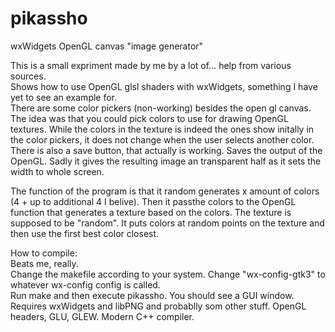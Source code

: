 # pikassho
wxWidgets OpenGL canvas "image generator"

This is a small expriment made by me by a lot of... help from various sources.  
Shows how to use OpenGL glsl shaders with wxWidgets, something I have yet to see an example for.  
There are some color pickers (non-working) besides the open gl canvas. The idea was that you could pick colors to use 
for drawing OpenGL textures. While the colors in the texture is indeed the ones show initally in the color pickers,
it does not change when the user selects another color.  
There is also a save button, that actually is working. Saves the output of the OpenGL. 
Sadly it gives the resulting image an transparent half as it sets the width to whole screen.

The function of the program is that it random generates x amount of colors (4 + up to additional 4 I belive).
Then it passthe colors to the OpenGL function that generates a texture based on the colors.
The texture is supposed to be "random". It puts colors at random points on the texture and then use the first best
color closest.

How to compile:  
Beats me, really.  
Change the makefile according to your system. Change "wx-config-gtk3" to whatever wx-config config is called.  
Run make and then execute pikassho. You should see a GUI window.  
Requires wxWidgets and libPNG and probablly som other stuff. OpenGL headers, GLU, GLEW. Modern C++ compiler.
